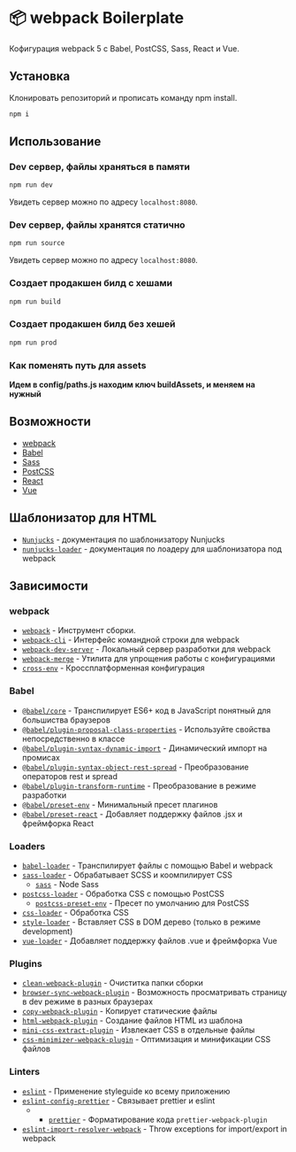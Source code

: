 # 📦 webpack Boilerplate

Кофигурация webpack 5 с Babel, PostCSS, Sass, React и Vue.

## Установка

Клонировать репозиторий и прописать команду npm install.

```bash
npm i
```

## Использование

### Dev сервер, файлы храняться в памяти

```bash
npm run dev
```

Увидеть сервер можно по адресу `localhost:8080`.

### Dev сервер, файлы хранятся статично

```bash
npm run source
```

Увидеть сервер можно по адресу `localhost:8080`.

### Создает продакшен билд с хешами

```bash
npm run build
```

### Создает продакшен билд без хешей

```bash
npm run prod
```

### Как поменять путь для assets

**Идем в config/paths.js находим ключ buildAssets, и меняем на нужный**

## Возможности

- [webpack](https://webpack.js.org/)
- [Babel](https://babeljs.io/)
- [Sass](https://sass-lang.com/)
- [PostCSS](https://postcss.org/)
- [React](https://reactjs.org/)
- [Vue](https://vuejs.org/)

## Шаблонизатор для HTML

- [`Nunjucks`](https://mozilla.github.io/nunjucks/templating.html) - документация по шаблонизатору Nunjucks
- [`nunjucks-loader`](https://ogonkov.github.io/nunjucks-loader/) - документация по лоадеру для шаблонизатора под webpack

## Зависимости

### webpack

- [`webpack`](https://github.com/webpack/webpack) - Инструмент сборки.
- [`webpack-cli`](https://github.com/webpack/webpack-cli) - Интерфейс командной строки для webpack
- [`webpack-dev-server`](https://github.com/webpack/webpack-dev-server) - Локальный сервер разработки для webpack
- [`webpack-merge`](https://github.com/survivejs/webpack-merge) - Утилита для упрощения работы с конфигурациями
- [`cross-env`](https://github.com/kentcdodds/cross-env) - Кроссплатформенная конфигурация

### Babel

- [`@babel/core`](https://www.npmjs.com/package/@babel/core) - Транспилирует ES6+ код в JavaScript понятный для большиства браузеров
- [`@babel/plugin-proposal-class-properties`](https://babeljs.io/docs/en/babel-plugin-proposal-class-properties) - Используйте свойства непосредственно в классе
- [`@babel/plugin-syntax-dynamic-import`](https://babeljs.io/docs/en/babel-plugin-syntax-dynamic-import) - Динамический импорт на промисах
- [`@babel/plugin-syntax-object-rest-spread`](https://babeljs.io/docs/en/babel-plugin-syntax-object-rest-spread) - Преобразование операторов rest и spread
- [`@babel/plugin-transform-runtime`](https://babeljs.io/docs/en/babel-plugin-transform-runtime) - Преобразование в режиме разработки
- [`@babel/preset-env`](https://babeljs.io/docs/en/babel-preset-env) - Минимальный пресет плагинов
- [`@babel/preset-react`](https://babeljs.io/docs/en/babel-preset-react) - Добавляет поддержку файлов .jsx и фреймфорка React

### Loaders

- [`babel-loader`](https://webpack.js.org/loaders/babel-loader/) - Транспилирует файлы с помощью Babel и webpack
- [`sass-loader`](https://webpack.js.org/loaders/sass-loader/) - Обрабатывает SCSS и коомпилирует CSS
  - [`sass`](https://www.npmjs.com/package/sass) - Node Sass
- [`postcss-loader`](https://webpack.js.org/loaders/postcss-loader/) - Обработка CSS с помощью PostCSS
  - [`postcss-preset-env`](https://www.npmjs.com/package/postcss-preset-env) - Пресет по умолчанию для PostCSS
- [`css-loader`](https://webpack.js.org/loaders/css-loader/) - Обработка CSS
- [`style-loader`](https://webpack.js.org/loaders/style-loader/) - Вставляет CSS в DOM дерево (только в режиме development)
- [`vue-loader`](https://github.com/vuejs/vue-loader) - Добавляет поддержку файлов .vue и фреймфорка Vue

### Plugins

- [`clean-webpack-plugin`](https://github.com/johnagan/clean-webpack-plugin) - Очиститка папки сборки
- [`browser-sync-webpack-plugin`](https://github.com/Va1/browser-sync-webpack-plugin) - Возможность просматривать страницу в dev режиме в разных браузерах
- [`copy-webpack-plugin`](https://github.com/webpack-contrib/copy-webpack-plugin) - Копирует статические файлы
- [`html-webpack-plugin`](https://github.com/jantimon/html-webpack-plugin) - Создание файлов HTML из шаблона
- [`mini-css-extract-plugin`](https://github.com/webpack-contrib/mini-css-extract-plugin) - Извлекает CSS в отдельные файлы
- [`css-minimizer-webpack-plugin`](https://webpack.js.org/plugins/css-minimizer-webpack-plugin/) - Оптимизация и минификации CSS файлов

### Linters

- [`eslint`](https://github.com/eslint/eslint) - Применение styleguide ко всему приложению
- [`eslint-config-prettier`](https://github.com/prettier/eslint-config-prettier) - Связывает prettier и eslint
  - - [`prettier`](https://github.com/prettier/prettier) - Форматирование кода `prettier-webpack-plugin`
- [`eslint-import-resolver-webpack`](https://github.com/benmosher/eslint-plugin-import/tree/master/resolvers/webpack) - Throw exceptions for import/export in webpack
